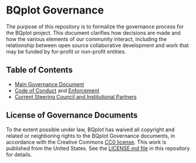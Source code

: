 # BQplot Governance

The purpose of this repository is to formalize the governance process for the BQplot project. This document clarifies how decisions are made
and how the various elements of our community interact, including the relationship between
open source collaborative development and work that may be funded by for-profit or non-profit entities.

## Table of Contents

* [Main Governance Document](governance.md)
* [Code of Conduct](code_of_conduct.md) and [Enforcement](code_of_conduct_actions.md)
* [Current Steering Council and Institutional Partners](people.md)

## License of Governance Documents

To the extent possible under law, BQplot has waived all copyright and related or neighboring rights to the BQplot Governance documents, in accordance with the Creative Commons [CC0 license](http://creativecommons.org/publicdomain/zero/1.0/). This work is published from the United States.  See the [LICENSE.md file](https://github.com/bqplot/governance/blob/master/LICENSE.md)
in this repository for details.
